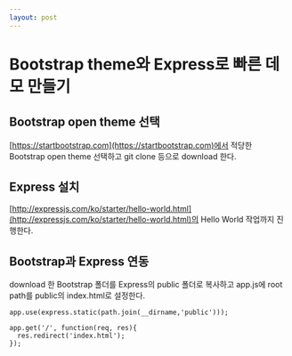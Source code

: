 ```yaml
---
layout: post
---
```


# Bootstrap theme와 Express로 빠른 데모 만들기
## Bootstrap open theme 선택
[https://startbootstrap.com](https://startbootstrap.com)에서 적당한 Bootstrap open theme 선택하고 git clone 등으로 download 한다.

## Express 설치
[http://expressjs.com/ko/starter/hello-world.html](http://expressjs.com/ko/starter/hello-world.html)의 Hello World 작업까지 진행한다.

## Bootstrap과 Express 연동
download 한 Bootstrap 폴더를 Express의 public 폴더로 복사하고 app.js에 root path를 public의 index.html로 설정한다.

<pre><code>app.use(express.static(path.join(__dirname,'public')));

app.get('/', function(req, res){
  res.redirect('index.html');
});
</code></pre>

